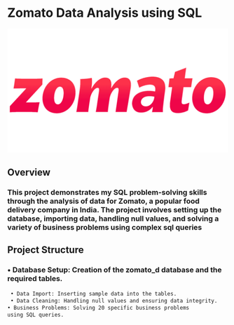 # Zomato Data Analysis using SQL
![Zomato logo](https://github.com/Megha120900/zomato-sql_project/blob/main/Zomato-Logo.png)

## Overview
### This project demonstrates my SQL problem-solving skills through the analysis of data for Zomato, a popular food delivery company in India. The project involves setting up the database, importing data, handling null values, and solving a variety of business problems using complex sql queries

## Project Structure

### • Database Setup: Creation of the zomato_d database and the required tables.
     • Data Import: Inserting sample data into the tables.
     • Data Cleaning: Handling null values and ensuring data integrity.
    • Business Problems: Solving 20 specific business problems using SQL queries.
